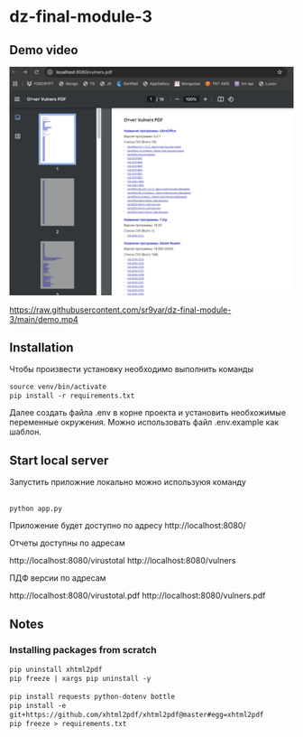 # dz-final-module-3


## Demo video

[![Watch](https://raw.githubusercontent.com/sr9yar/dz-final-module-3/main/demo.jpg)](https://raw.githubusercontent.com/sr9yar/dz-final-module-3/main/demo.mp4)


https://raw.githubusercontent.com/sr9yar/dz-final-module-3/main/demo.mp4



## Installation


Чтобы произвести установку необходимо выполнить команды

```
source venv/bin/activate
pip install -r requirements.txt

```

Далее создать файла .env в корне проекта и установить необхожимые переменные окружения. 
Можно использовать файл .env.example как шаблон.



## Start local server

Запустить приложние локально можно используюя команду 

```

python app.py

```

Приложение будет доступно по адресу http://localhost:8080/

Отчеты доступны по адресам

http://localhost:8080/virustotal
http://localhost:8080/vulners

ПДФ версии по адресам 

http://localhost:8080/virustotal.pdf
http://localhost:8080/vulners.pdf


## Notes 

### Installing packages from scratch

```
pip uninstall xhtml2pdf
pip freeze | xargs pip uninstall -y  
    
pip install requests python-dotenv bottle
pip install -e  git+https://github.com/xhtml2pdf/xhtml2pdf@master#egg=xhtml2pdf
pip freeze > requirements.txt
```